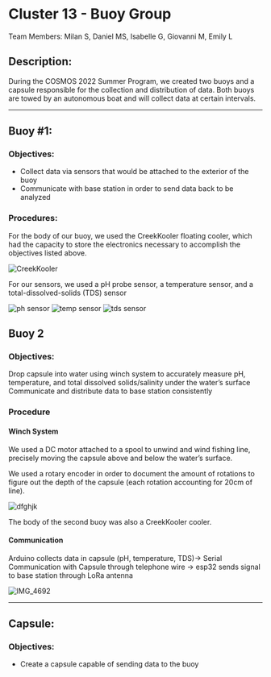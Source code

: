 # Cluster 13 - Buoy Group
Team Members: Milan S, Daniel MS, Isabelle G, Giovanni M, Emily L

## Description:
During the COSMOS 2022 Summer Program, we created two buoys and a capsule responsible for the collection and distribution of data. Both buoys are towed by an autonomous boat and will collect data at certain intervals. 

---

## Buoy #1:
### Objectives:
* Collect data via sensors that would be attached to the exterior of the buoy
* Communicate with base station in order to send data back to be analyzed

### Procedures:
For the body of our buoy, we used the CreekKooler floating cooler, which had the capacity to store the electronics necessary to accomplish the objectives listed above. 

![CreekKooler](https://user-images.githubusercontent.com/70926137/182679093-25eaa8e0-e32a-462e-97bf-209f75be90be.png)

For our sensors, we used a pH probe sensor, a temperature sensor, and a total-dissolved-solids (TDS) sensor

![ph sensor](https://user-images.githubusercontent.com/70926137/182680141-5dc7bae6-08c7-4c90-97dc-01ce8c73e659.png) ![temp sensor](https://user-images.githubusercontent.com/70926137/182680225-b472e310-0f4d-4d31-a4b0-945bbe007790.png) ![tds sensor](https://user-images.githubusercontent.com/70926137/182680311-7f11f9d8-bcc3-4146-9aea-f16d3ca534b1.png)

## Buoy 2 
### Objectives:
Drop capsule into water using winch system to accurately measure pH, temperature, and total dissolved solids/salinity under the water’s surface
Communicate and distribute data to base station consistently

### Procedure

#### Winch System

We used a DC motor attached to a spool to unwind and wind fishing line, precisely moving the capsule above and below the water’s surface.

We used a rotary encoder in order to document the amount of rotations to figure out the depth of the capsule (each rotation accounting for 20cm of line). 

![dfghjk](https://user-images.githubusercontent.com/73302110/182684151-29b68780-01c8-4524-92e2-1b8f6ac715de.jpeg)

The body of the second buoy was also a CreekKooler cooler.

#### Communication

Arduino collects data in capsule (pH, temperature, TDS)-> Serial Communication with Capsule through telephone wire -> esp32 sends signal to base station through LoRa antenna

![IMG_4692](https://user-images.githubusercontent.com/73302110/182684288-334ee714-ad2c-401f-95b4-82dbfd4d6adc.jpg)

---

## Capsule:

### Objectives:
* Create a capsule capable of sending data to the buoy



